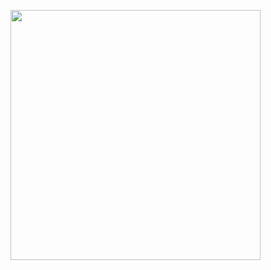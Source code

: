 [<img src="https://clojia.github.io/images/Screen%20Shot%202018-08-24%20at%203.28.25%20PM.png" width="400"/>](https://clojia.github.io/research/)
